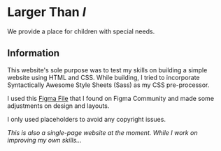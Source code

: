 # Larger Than _I_
We provide a place for children with special needs.


## Information
This website's sole purpose was to test my skills on building a simple website using HTML and CSS. While building, I tried to incorporate Syntactically Awesome Style Sheets (Sass) as my CSS pre-processor. 

I used this [Figma File](https://www.figma.com/proto/OCamciBU3vMVYKdGPWVpES/NGO-Web-Design---Desktop-only-(Community)-(Copy)?page-id=0%3A1&node-id=1-744&p=f&viewport=1012%2C8527%2C0.65&t=ul2qHGYXREfM1WKh-1&scaling=min-zoom&content-scaling=fixed) that I found on Figma Community and made some adjustments on design and layouts.

I only used placeholders to avoid any copyright issues.


_This is also a single-page website at the moment. While I work on improving my own skills..._
